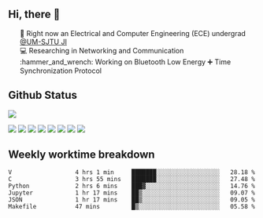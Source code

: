 <h2 > Hi, there 👋 </h3>

<div >
 <ul>
 🏫 Right now an Electrical and Computer Engineering (ECE) undergrad <a href="https://www.ji.sjtu.edu.cn/">@UM-SJTU JI</a> <br> 
 💻 Researching in Networking and Communication<br>
<!--  :speech_balloon: Contact me through email if possible: <a href="mailto:181716254@qq.com"><img src="https://img.shields.io/badge/-181716254@qq.com-c14438?style=plastic&logo=Gmail&logoColor=white&link=mailto:15203012@iubat.edu"></a> <br> -->
 :hammer_and_wrench: Working on Bluetooth Low Energy ➕ Time Synchronization Protocol
 </ul>
</div>

<h2 >
Github Status 
</h1>

<p >
 <img src="https://github-readme-stats.vercel.app/api?username=MountBro&theme=monokai"><br>
<!--  <a href="https://github.com/MountBro/myLeetCode">
  <img src="https://github-readme-stats.vercel.app/api/pin/?username=MountBro&repo=myLeetCode&theme=monokai">
 </a>
 <a href="https://github.com/MountBro/Age-of-Plague">
  <img src="https://github-readme-stats.vercel.app/api/pin/?username=MountBro&repo=Age-of-Plague&theme=monokai">
 </a> -->
</p>

<div > 
 <img src="https://img.shields.io/badge/C-00599C?style=for-the-badge&logo=c&logoColor=white">
 <img src="https://img.shields.io/badge/C%2B%2B-00599C?style=for-the-badge&logo=c%2B%2B&logoColor=white">
 <img src="https://img.shields.io/badge/Python-14354C?style=for-the-badge&logo=python&logoColor=white">
 <img src="https://img.shields.io/badge/MongoDB-4EA94B?style=for-the-badge&logo=mongodb&logoColor=white">
 <img src="https://img.shields.io/badge/JavaScript-323330?style=for-the-badge&logo=javascript&logoColor=F7DF1E">
 <img src="https://img.shields.io/badge/TypeScript-007ACC?style=for-the-badge&logo=typescript&logoColor=white"> 
 <img src="https://img.shields.io/badge/React-20232A?style=for-the-badge&logo=react&logoColor=61DAFB">
 <img src="https://img.shields.io/badge/React_Router-CA4245?style=for-the-badge&logo=react-router&logoColor=white">
</div>

<!-- 
<p >
 <img src="http://github-readme-streak-stats.herokuapp.com?user=MountBro&theme=monokai" align="center" />
</p>
<br>
 -->

<h2 >
Weekly worktime breakdown
</h1>


<!--START_SECTION:waka-->

```text
V                  4 hrs 1 min     ███████░░░░░░░░░░░░░░░░░░   28.18 %
C                  3 hrs 55 mins   ███████░░░░░░░░░░░░░░░░░░   27.48 %
Python             2 hrs 6 mins    ███▓░░░░░░░░░░░░░░░░░░░░░   14.76 %
Jupyter            1 hr 17 mins    ██▒░░░░░░░░░░░░░░░░░░░░░░   09.07 %
JSON               1 hr 17 mins    ██▒░░░░░░░░░░░░░░░░░░░░░░   09.05 %
Makefile           47 mins         █▒░░░░░░░░░░░░░░░░░░░░░░░   05.58 %
```

<!--END_SECTION:waka-->


